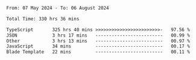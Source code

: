 
<!--START_SECTION:waka-->

```txt
From: 07 May 2024 - To: 06 August 2024

Total Time: 330 hrs 36 mins

TypeScript       325 hrs 40 mins >>>>>>>>>>>>>>>>>>>>>>>>-   97.56 %
JSON             3 hrs 17 mins   -------------------------   00.99 %
Other            3 hrs 13 mins   -------------------------   00.97 %
JavaScript       34 mins         -------------------------   00.17 %
Blade Template   22 mins         -------------------------   00.11 %
```

<!--END_SECTION:waka-->

<!--

### Hi there 👋
**Iam-cesar/Iam-cesar** is a ✨ _special_ ✨ repository because its `README.md` (this file) appears on your GitHub profile.

Here are some ideas to get you started:

- 🔭 I’m currently working on ...
- 🌱 I’m currently learning ...
- 👯 I’m looking to collaborate on ...
- 🤔 I’m looking for help with ...
- 💬 Ask me about ...
- 📫 How to reach me: ...
- 😄 Pronouns: ...
- ⚡ Fun fact: ...
-->
